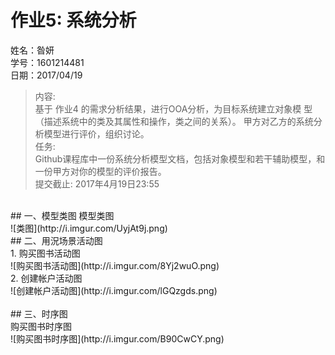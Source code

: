 # 作业5: 系统分析
姓名：昝妍<br>
学号：1601214481<br>
日期：2017/04/19<br>

>内容:<br>
基于 作业4 的需求分析结果，进行OOA分析，为目标系统建立对象模
型（描述系统中的类及其属性和操作，类之间的关系）。
甲方对乙方的系统分析模型进行评价，组织讨论。<br>
任务:<br>
>Github课程库中一份系统分析模型文档，包括对象模型和若干辅助模型，和一份甲方对你的模型的评价报告。<br>
>提交截止: 2017年4月19日23:55
<br>
 ##  一、模型类图
模型类图<br>
![类图](http://i.imgur.com/UyjAt9j.png)
<br>
 ##  二、用況场景活动图<br>
1. 购买图书活动图<br>
![购买图书活动图](http://i.imgur.com/8Yj2wuO.png) <br>
2. 创建帐户活动图 <br>
![创建帐户活动图](http://i.imgur.com/lGQzgds.png)<br>
<br>
 ## 三、时序图 <br>
购买图书时序图<br>
![购买图书时序图](http://i.imgur.com/B90CwCY.png)
